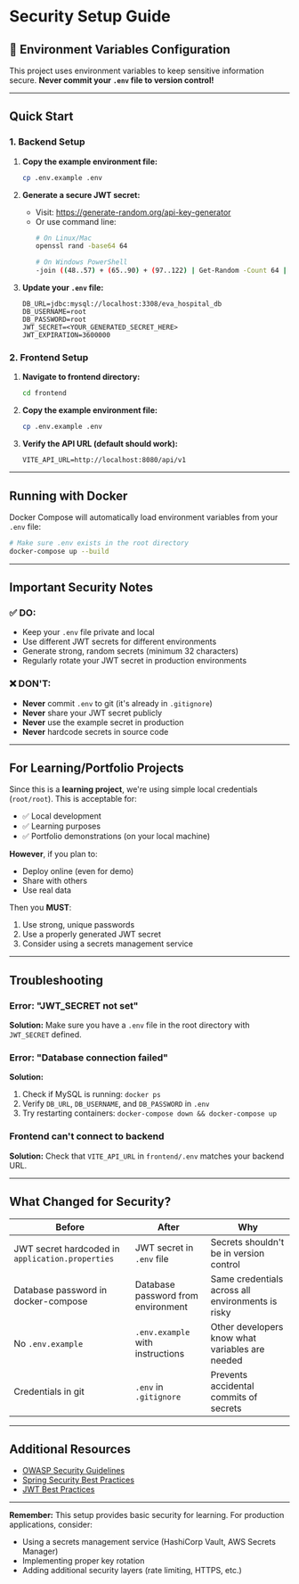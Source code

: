 # Security Setup Guide

## 🔐 Environment Variables Configuration

This project uses environment variables to keep sensitive information secure. **Never commit your `.env` file to version control!**

---

## Quick Start

### 1. Backend Setup

1. **Copy the example environment file:**
   ```bash
   cp .env.example .env
   ```

2. **Generate a secure JWT secret:**
   - Visit: https://generate-random.org/api-key-generator
   - Or use command line:
     ```bash
     # On Linux/Mac
     openssl rand -base64 64

     # On Windows PowerShell
     -join ((48..57) + (65..90) + (97..122) | Get-Random -Count 64 | % {[char]$_})
     ```

3. **Update your `.env` file:**
   ```env
   DB_URL=jdbc:mysql://localhost:3308/eva_hospital_db
   DB_USERNAME=root
   DB_PASSWORD=root
   JWT_SECRET=<YOUR_GENERATED_SECRET_HERE>
   JWT_EXPIRATION=3600000
   ```

### 2. Frontend Setup

1. **Navigate to frontend directory:**
   ```bash
   cd frontend
   ```

2. **Copy the example environment file:**
   ```bash
   cp .env.example .env
   ```

3. **Verify the API URL (default should work):**
   ```env
   VITE_API_URL=http://localhost:8080/api/v1
   ```

---

## Running with Docker

Docker Compose will automatically load environment variables from your `.env` file:

```bash
# Make sure .env exists in the root directory
docker-compose up --build
```

---

## Important Security Notes

### ✅ DO:
- Keep your `.env` file private and local
- Use different JWT secrets for different environments
- Generate strong, random secrets (minimum 32 characters)
- Regularly rotate your JWT secret in production environments

### ❌ DON'T:
- **Never** commit `.env` to git (it's already in `.gitignore`)
- **Never** share your JWT secret publicly
- **Never** use the example secret in production
- **Never** hardcode secrets in source code

---

## For Learning/Portfolio Projects

Since this is a **learning project**, we're using simple local credentials (`root/root`). This is acceptable for:
- ✅ Local development
- ✅ Learning purposes
- ✅ Portfolio demonstrations (on your local machine)

**However**, if you plan to:
- Deploy online (even for demo)
- Share with others
- Use real data

Then you **MUST**:
1. Use strong, unique passwords
2. Use a properly generated JWT secret
3. Consider using a secrets management service

---

## Troubleshooting

### Error: "JWT_SECRET not set"
**Solution:** Make sure you have a `.env` file in the root directory with `JWT_SECRET` defined.

### Error: "Database connection failed"
**Solution:**
1. Check if MySQL is running: `docker ps`
2. Verify `DB_URL`, `DB_USERNAME`, and `DB_PASSWORD` in `.env`
3. Try restarting containers: `docker-compose down && docker-compose up`

### Frontend can't connect to backend
**Solution:** Check that `VITE_API_URL` in `frontend/.env` matches your backend URL.

---

## What Changed for Security?

| Before | After | Why |
|--------|-------|-----|
| JWT secret hardcoded in `application.properties` | JWT secret in `.env` file | Secrets shouldn't be in version control |
| Database password in docker-compose | Database password from environment | Same credentials across all environments is risky |
| No `.env.example` | `.env.example` with instructions | Other developers know what variables are needed |
| Credentials in git | `.env` in `.gitignore` | Prevents accidental commits of secrets |

---

## Additional Resources

- [OWASP Security Guidelines](https://owasp.org/www-project-top-ten/)
- [Spring Security Best Practices](https://docs.spring.io/spring-security/reference/features/index.html)
- [JWT Best Practices](https://tools.ietf.org/html/rfc8725)

---

**Remember:** This setup provides basic security for learning. For production applications, consider:
- Using a secrets management service (HashiCorp Vault, AWS Secrets Manager)
- Implementing proper key rotation
- Adding additional security layers (rate limiting, HTTPS, etc.)
